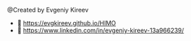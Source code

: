 @Created by Evgeniy Kireev
- 🔗 https://evgkireev.github.io/HIMO
- 🔗 https://www.linkedin.com/in/evgeniy-kireev-13a966239/
